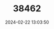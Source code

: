 ---
title: "38462"
category: "Butia eriospatha"
draft: false
date: 2024-02-22 13:03:50
languages:
  English: ["Wooly jelly palm"]
  Portuguese: ["Butiá", "Butiá-veludo", "Butiá-da-serra"]
---